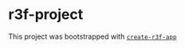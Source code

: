 # r3f-project

This project was bootstrapped with [`create-r3f-app`](https://github.com/utsuboco/create-r3f-app)